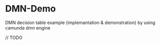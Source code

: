 # DMN-Demo
DMN decision table example (implemantation &amp; demonstration) by using camunda dmn engine

// TODO
